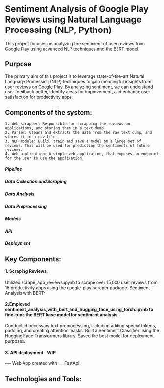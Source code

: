 # Sentiment Analysis of Google Play Reviews using Natural Language Processing (NLP, Python)
This project focuses on analyzing the sentiment of user reviews from Google Play using advanced NLP techniques and the BERT model.

## Purpose
The primary aim of this project is to leverage state-of-the-art Natural Language Processing (NLP) techniques to gain meaningful insights from user reviews on Google Play. By analyzing sentiment, we can understand user feedback better, identify areas for improvement, and enhance user satisfaction for productivity apps.

## Components of the system:
	1. Web scrapper: Responsible for scrapping the reviews on applications, and storing them in a text dump
	2. Parser: Cleans and extracts the data from the raw text dump, and stores it in a csv file
	3. NLP module: Build, train and save a model on a large set of reviews. This will be used for predicting the sentiments of future reviews.
	4. Web application: A simple web application, that exposes an endpoint for the user to use the application. 
 
##### Pipeline
##### Data Collection and Scraping
##### Data Analysis
##### Data Preprocessing
##### Models
##### API
##### Deployment

## Key Components:
#### 1. Scraping Reviews:
Utilized scrape_app_reviews.ipynb to scrape over 15,000 user reviews from 15 productivity apps using the google-play-scraper package.
Sentiment Analysis with BERT:

#### 2.Employed sentiment_analysis_with_bert_and_hugging_face_using_torch.ipynb to fine-tune the BERT base model for sentiment analysis.
Conducted necessary text preprocessing, including adding special tokens, padding, and creating attention masks.
Built a Sentiment Classifier using the Hugging Face Transformers library.
Saved the best model for deployment purposes.

#### 3. API deployment - WIP 
--- Web App created with ___FastApi.

## Technologies and Tools:

